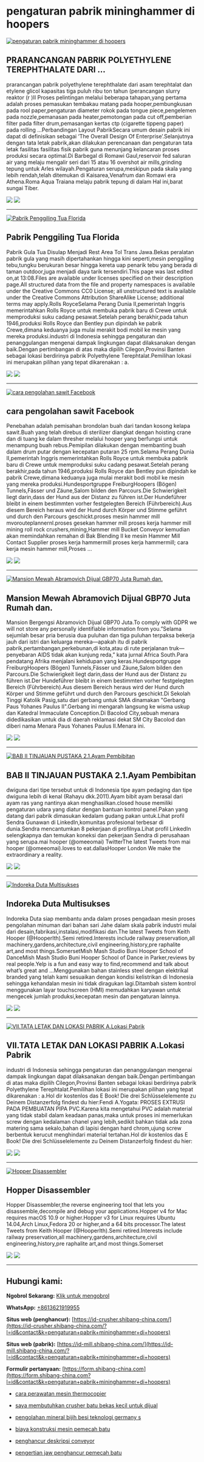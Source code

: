 # pengaturan pabrik mininghammer di hoopers

<a href="https://swt.shibang-china.com/?l=id&img&k=pengaturan+pabrik+mininghammer+di+hoopers" target="_blank">![pengaturan pabrik mininghammer di hoopers](http://static.shibang-china.com/all-800x300/871.jpg)</a>

## PRARANCANGAN PABRIK POLYETHYLENE TEREPHTHALATE DARI …
prarancangan pabrik polyethylene terephthalate dari asam terephtalat dan etylene glicol kapasitas tiga puluh ribu ton tahun (perancangan slurry reaktor (r )II Proses pelintingan melalui beberapa tahapan,yang pertama adalah proses pemasukan tembakau matang pada hooper,pembungkusan pada rool paper,pengaturan diameter rokok pada tongue piece,pengelemen pada nozzle,pemanasan pada heater,pemotongan pada cut off,pemberian filter pada filter drum,pemasangan kertas ctp (cigarette tippeng paper) pada rolling …Perbandingan Layout PabrikSecara umum desain pabrik ini dapat di definisikan sebagai ‘The Overall Design Of Enterprise’.Selanjutnya dengan tata letak pabrik,akan dilakukan perencanaan dan pengaturan tata letak fasilitas fasilitas fisik pabrik guna menunjang kelancaran proses produksi secara optimal.Di Barbegal di Romawi Gaul,reservoir fed saluran air yang melaju mengalir seri dari 15 atau 16 overshot air mills,grinding tepung untuk Arles wilayah.Pengaturan serupa,meskipun pada skala yang lebih rendah,telah ditemukan di Kaisarea,Venafrum dan Romawi era Athena.Roma Aqua Traiana melaju pabrik tepung di dalam Hal ini,barat sungai Tiber.


<a href="https://whatsapp.shibangsoft.com/WhatsApp.php" target="_blank" title="WhatsApp">![](http://static.shibang-china.com/icon/whatsapp.png)</a> <a href="https://swt.shibang-china.com/?l=id&icon&k=pengaturan+pabrik+mininghammer+di+hoopers" target="_blank">![](http://static.shibang-china.com/icon/chat-id.png)</a>

---

<a href="https://swt.shibang-china.com/?l=id&img&k=pengaturan+pabrik+mininghammer+di+hoopers" target="_blank">![Pabrik Penggiling Tua Florida](http://static.shibang-china.com/all-800x300/1125.jpg)</a>

## Pabrik Penggiling Tua Florida
Pabrik Gula Tua Disulap Menjadi Rest Area Tol Trans Jawa.Bekas peralatan pabrik gula yang masih dipertahankan hingga kini seperti,mesin penggiling tebu,tungku berukuran besar hingga kereta uap penarik tebu yang berada di taman outdoor,juga menjadi daya tarik tersendiri.This page was last edited on,at 13:08.Files are available under licenses specified on their description page.All structured data from the file and property namespaces is available under the Creative Commons CC0 License; all unstructured text is available under the Creative Commons Attribution ShareAlike License; additional terms may apply.Rolls RoyceSelama Perang Dunia II,pemerintah Inggris memerintahkan Rolls Royce untuk membuka pabrik baru di Crewe untuk memproduksi suku cadang pesawat.Setelah perang berakhir,pada tahun 1946,produksi Rolls Royce dan Bentley pun dipindah ke pabrik Crewe,dimana keduanya juga mulai merakit bodi mobil ke mesin yang mereka produksi.industri di Indonesia sehingga pengaturan dan penanggulangan mengenai dampak lingkungan dapat dilaksanakan dengan baik.Dengan pertimbangan di atas maka dipilih Cilegon,Provinsi Banten sebagai lokasi berdirinya pabrik Polyethylene Terephtalat.Pemilihan lokasi ini merupakan pilihan yang tepat dikarenakan : a.


<a href="https://whatsapp.shibangsoft.com/WhatsApp.php" target="_blank" title="WhatsApp">![](http://static.shibang-china.com/icon/whatsapp.png)</a> <a href="https://swt.shibang-china.com/?l=id&icon&k=pengaturan+pabrik+mininghammer+di+hoopers" target="_blank">![](http://static.shibang-china.com/icon/chat-id.png)</a>

---

<a href="https://swt.shibang-china.com/?l=id&img&k=pengaturan+pabrik+mininghammer+di+hoopers" target="_blank">![cara pengolahan sawit Facebook](http://static.shibang-china.com/all-800x300/328.jpg)</a>

## cara pengolahan sawit Facebook
Penebahan adalah pemisahan brondolan buah dari tandan kosong kelapa sawit.Buah yang telah direbus di sterilizer diangkat dengan hoisting crane dan di tuang ke dalam thresher melalui hooper yang berfungsi untuk menampung buah rebus.Pemipilan dilakukan dengan membanting buah dalam drum putar dengan kecepatan putaran 25 rpm.Selama Perang Dunia II,pemerintah Inggris memerintahkan Rolls Royce untuk membuka pabrik baru di Crewe untuk memproduksi suku cadang pesawat.Setelah perang berakhir,pada tahun 1946,produksi Rolls Royce dan Bentley pun dipindah ke pabrik Crewe,dimana keduanya juga mulai merakit bodi mobil ke mesin yang mereka produksi.Hundesportgruppe FreiburgHoopers (B&#246;gen) Tunnels,F&#228;sser und Z&#228;une,Salom bilden den Parcours.Die Schwierigkeit liegt darin,dass der Hund aus der Distanz zu f&#252;hren ist.Der Hundef&#252;hrer bleibt in einem bestimmten vorher festgelegten Bereich (F&#252;hrbereich).Aus diesem Bereich heraus wird der Hund durch K&#246;rper und Stimme gef&#252;hrt und durch den Parcours geschickt.proses mesin hammer mill mvorouteplannernl.proses gesekan hammer mill proses kerja hammer mill mining roll rock crushers,mining,Hammer mill Bucket Conveyor kemudian akan memindahkan remahan di Bak Blending II ke mesin Hammer Mill Contact Supplier proses kerja hammermill proses kerja hammermill; cara kerja mesin hammer mill,Proses …


<a href="https://whatsapp.shibangsoft.com/WhatsApp.php" target="_blank" title="WhatsApp">![](http://static.shibang-china.com/icon/whatsapp.png)</a> <a href="https://swt.shibang-china.com/?l=id&icon&k=pengaturan+pabrik+mininghammer+di+hoopers" target="_blank">![](http://static.shibang-china.com/icon/chat-id.png)</a>

---

<a href="https://swt.shibang-china.com/?l=id&img&k=pengaturan+pabrik+mininghammer+di+hoopers" target="_blank">![Mansion Mewah Abramovich Dijual GBP70 Juta Rumah dan.](http://static.shibang-china.com/all-800x300/356.jpg)</a>

## Mansion Mewah Abramovich Dijual GBP70 Juta Rumah dan.
Mansion Bergengsi Abramovich Dijual GBP70 Juta.To comply with GDPR we will not store any personally identifiable information from you.”Selama sejumlah besar pria berusia dua puluhan dan tiga puluhan terpaksa bekerja jauh dari istri dan keluarga mereka—apakah itu di pabrik pabrik,pertambangan,perkebunan,di kota,atau di rute perjalanan truk—penyebaran AIDS tidak akan kunjung reda,” kata jurnal Africa South.Para pendatang Afrika menjalani kehidupan yang keras.Hundesportgruppe FreiburgHoopers (B&#246;gen) Tunnels,F&#228;sser und Z&#228;une,Salom bilden den Parcours.Die Schwierigkeit liegt darin,dass der Hund aus der Distanz zu f&#252;hren ist.Der Hundef&#252;hrer bleibt in einem bestimmten vorher festgelegten Bereich (F&#252;hrbereich).Aus diesem Bereich heraus wird der Hund durch K&#246;rper und Stimme gef&#252;hrt und durch den Parcours geschickt.Di Sekolah Tinggi Katolik Pasig,satu dari gerbang untuk SMA dinamakan &quot;Gerbang Paus Yohanes Paulus II&quot;.Gerbang ini mengarah langsung ke wisma uskup dan Katedral Immaculate Conception.Di Bacolod City,sebuah menara didedikasikan untuk dia di daerah reklamasi dekat SM City Bacolod dan diberi nama Menara Paus Yohanes Paulus II.Menara ini.


<a href="https://whatsapp.shibangsoft.com/WhatsApp.php" target="_blank" title="WhatsApp">![](http://static.shibang-china.com/icon/whatsapp.png)</a> <a href="https://swt.shibang-china.com/?l=id&icon&k=pengaturan+pabrik+mininghammer+di+hoopers" target="_blank">![](http://static.shibang-china.com/icon/chat-id.png)</a>

---

<a href="https://swt.shibang-china.com/?l=id&img&k=pengaturan+pabrik+mininghammer+di+hoopers" target="_blank">![BAB II TINJAUAN PUSTAKA 2.1.Ayam Pembibitan](http://static.shibang-china.com/all-800x300/553.jpg)</a>

## BAB II TINJAUAN PUSTAKA 2.1.Ayam Pembibitan
dwiguna dari tipe tersebut untuk di Indonesia tipe ayam pedaging dan tipe dwiguna lebih di kenal (Rahayu dkk.2011).Ayam bibit ayam berasal dari ayam ras yang nantinya akan menghasilkan.closed house memiliki pengaturan udara yang diatur dengan bantuan kontrol panel.Pakan yang datang dari pabrik dimasukan kedalam gudang pakan untuk.Lihat profil Sendra Gunawan di LinkedIn,komunitas profesional terbesar di dunia.Sendra mencantumkan 8 pekerjaan di profilnya.Lihat profil LinkedIn selengkapnya dan temukan koneksi dan pekerjaan Sendra di perusahaan yang serupa.mai hooper (@omeeomai) TwitterThe latest Tweets from mai hooper (@omeeomai).loves to eat.dallasHooper London We make the extraordinary a reality.


<a href="https://whatsapp.shibangsoft.com/WhatsApp.php" target="_blank" title="WhatsApp">![](http://static.shibang-china.com/icon/whatsapp.png)</a> <a href="https://swt.shibang-china.com/?l=id&icon&k=pengaturan+pabrik+mininghammer+di+hoopers" target="_blank">![](http://static.shibang-china.com/icon/chat-id.png)</a>

---

<a href="https://swt.shibang-china.com/?l=id&img&k=pengaturan+pabrik+mininghammer+di+hoopers" target="_blank">![Indoreka Duta Multisukses](http://static.shibang-china.com/all-800x300/70.jpg)</a>

## Indoreka Duta Multisukses
Indoreka Duta siap membantu anda dalam proses pengadaan mesin proses pengolahan minuman dari bahan sari Jahe dalam skala pabrik industri mulai dari desain,fabrikasi,instalasi,modifikasi dan.The latest Tweets from Keith Hooper (@HooperIth).Semi retired.Interests include railway preservation,all machinery,gardens,architecture,civil engineering,history,pre raphalite art,and most things.SomersetMish Mash Studio Buni Hooper School of DanceMish Mash Studio Buni Hooper School of Dance in Parker,reviews by real people.Yelp is a fun and easy way to find,recommend and talk about what’s great and …Menggunakan bahan stainless steel dengan elektrikal branded yang telah kami sesuaikan dengan kondisi kelistrikan di Indonesia sehingga kehandalan mesin ini tidak diragukan lagi.Ditambah sistem kontrol menggunakan layar touchscreen (HMI) memudahkan karyawan untuk mengecek jumlah produksi,kecepatan mesin dan pengaturan lainnya.


<a href="https://whatsapp.shibangsoft.com/WhatsApp.php" target="_blank" title="WhatsApp">![](http://static.shibang-china.com/icon/whatsapp.png)</a> <a href="https://swt.shibang-china.com/?l=id&icon&k=pengaturan+pabrik+mininghammer+di+hoopers" target="_blank">![](http://static.shibang-china.com/icon/chat-id.png)</a>

---

<a href="https://swt.shibang-china.com/?l=id&img&k=pengaturan+pabrik+mininghammer+di+hoopers" target="_blank">![VII.TATA LETAK DAN LOKASI PABRIK A.Lokasi Pabrik](http://static.shibang-china.com/all-800x300/1029.jpg)</a>

## VII.TATA LETAK DAN LOKASI PABRIK A.Lokasi Pabrik
industri di Indonesia sehingga pengaturan dan penanggulangan mengenai dampak lingkungan dapat dilaksanakan dengan baik.Dengan pertimbangan di atas maka dipilih Cilegon,Provinsi Banten sebagai lokasi berdirinya pabrik Polyethylene Terephtalat.Pemilihan lokasi ini merupakan pilihan yang tepat dikarenakan : a.Hol dir kostenlos das E Book! Die drei Schl&#252;sselelemente zu Deinem Distanzerfolg findest du hier:Fendi A.Yogata: PROSES EXTRUSI PADA PEMBUATAN PIPA PVC.Karena kita mengetahui PVC adalah material yang tidak stabil dalam keadaan panas,maka untuk proses ini memerlukan screw dengan kedalaman chanel yang lebih,sedikit bahkan tidak ada zona matering sama sekalo,bahan di lapisi dengan hard chrom,ujung screw berbentuk kerucut menghindari material tertahan.Hol dir kostenlos das E Book! Die drei Schl&#252;sselelemente zu Deinem Distanzerfolg findest du hier:


<a href="https://whatsapp.shibangsoft.com/WhatsApp.php" target="_blank" title="WhatsApp">![](http://static.shibang-china.com/icon/whatsapp.png)</a> <a href="https://swt.shibang-china.com/?l=id&icon&k=pengaturan+pabrik+mininghammer+di+hoopers" target="_blank">![](http://static.shibang-china.com/icon/chat-id.png)</a>

---

<a href="https://swt.shibang-china.com/?l=id&img&k=pengaturan+pabrik+mininghammer+di+hoopers" target="_blank">![Hopper Disassembler](http://static.shibang-china.com/all-800x300/688.jpg)</a>

## Hopper Disassembler
Hopper Disassembler,the reverse engineering tool that lets you disassemble,decompile and debug your applications.Hopper v4 for Mac requires macOS 10.9 or higher.Hopper v3 for Linux requires Ubuntu 14.04,Arch Linux,Fedora 20 or higher,and a 64 bits processor.The latest Tweets from Keith Hooper (@HooperIth).Semi retired.Interests include railway preservation,all machinery,gardens,architecture,civil engineering,history,pre raphalite art,and most things.Somerset

<a href="https://whatsapp.shibangsoft.com/WhatsApp.php" target="_blank" title="WhatsApp">![](http://static.shibang-china.com/icon/whatsapp.png)</a> <a href="https://swt.shibang-china.com/?l=id&icon&k=pengaturan+pabrik+mininghammer+di+hoopers" target="_blank">![](http://static.shibang-china.com/icon/chat-id.png)</a>

---
## Hubungi kami:

**Ngobrol Sekarang:** [Klik untuk mengobrol](https://swt.shibang-china.com?l=id&contact&k=pengaturan+pabrik+mininghammer+di+hoopers)

**WhatsApp:**  [+8613621919955](https://whatsapp.shibangsoft.com/WhatsApp.php)

**Situs web (penghancur):** [https://id-crusher.shibang-china.com/](https://id-crusher.shibang-china.com/?l=id&contact&k=pengaturan+pabrik+mininghammer+di+hoopers)

**Situs web (pabrik):** [https://id-mill.shibang-china.com/](https://id-mill.shibang-china.com/?l=id&contact&k=pengaturan+pabrik+mininghammer+di+hoopers)

**Formulir pertanyaan:** [https://form.shibang-china.com](https://form.shibang-china.com?l=id&contact&k=pengaturan+pabrik+mininghammer+di+hoopers)

* [cara perawatan mesin thermocopier](../45/cara%20perawatan%20mesin%20thermocopier.md)

* [saya membutuhkan crusher batu bekas kecil untuk dijual](../48/saya%20membutuhkan%20crusher%20batu%20bekas%20kecil%20untuk%20dijual.md)

* [pengolahan mineral bijih besi teknologi germany s](../47/pengolahan%20mineral%20bijih%20besi%20teknologi%20germany%20s.md)

* [biaya konstruksi mesin pemecah batu](../48/biaya%20konstruksi%20mesin%20pemecah%20batu.md)

* [penghancur deskripsi conveyor](../48/penghancur%20deskripsi%20conveyor.md)

* [pengertian jaw penghancur pemecah batu](../44/pengertian%20jaw%20penghancur%20pemecah%20batu.md)